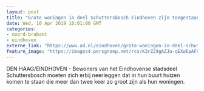 ```yaml
---
layout: post
title: "Grote woningen in deel Schuttersbosch Eindhoven zijn toegestaan"
date: Wed, 10 Apr 2019 10:01:00 GMT
categories: 
- noord-brabant 
- eindhoven 
externe_link: "https://www.ad.nl/eindhoven/grote-woningen-in-deel-schuttersbosch-eindhoven-zijn-toegestaan~a494b81b/"
feature_image: "https://images4.persgroep.net/rcs/K3rZ29gAZJa-qEXwEpAFGJQJs7o/diocontent/76620930/_fitwidth/400/?appId=21791a8992982cd8da851550a453bd7f&quality=0.7"
---
```


DEN HAAG/EINDHOVEN - Bewoners van het Eindhovense stadsdeel Schuttersbosch moeten zich erbij neerleggen dat in hun buurt huizen komen te staan die meer dan twee keer zo groot zijn als hun woningen.
